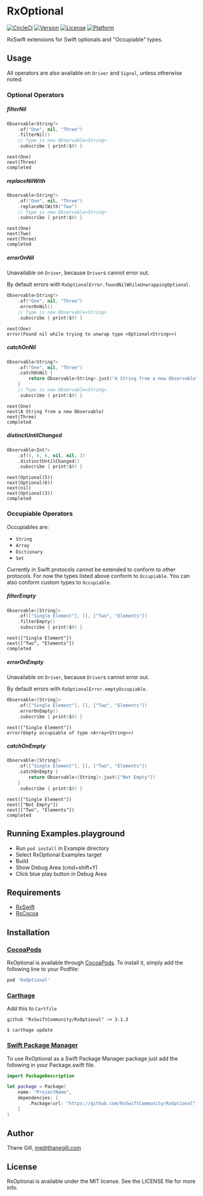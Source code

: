 # RxOptional

[![CircleCI](https://img.shields.io/circleci/project/github/RxSwiftCommunity/RxOptional/master.svg)](https://circleci.com/gh/RxSwiftCommunity/RxOptional/tree/master)
[![Version](https://img.shields.io/cocoapods/v/RxOptional.svg?style=flat)](http://cocoapods.org/pods/RxOptional)
[![License](https://img.shields.io/cocoapods/l/RxOptional.svg?style=flat)](http://cocoapods.org/pods/RxOptional)
[![Platform](https://img.shields.io/cocoapods/p/RxOptional.svg?style=flat)](http://cocoapods.org/pods/RxOptional)

RxSwift extensions for Swift optionals and "Occupiable" types.

## Usage

All operators are also available on `Driver` and `Signal`, unless otherwise noted.

### Optional Operators

##### filterNil

```swift
Observable<String?>
    .of("One", nil, "Three")
    .filterNil()
    // Type is now Observable<String>
    .subscribe { print($0) }
```

```text
next(One)
next(Three)
completed
```

##### replaceNilWith

```swift
Observable<String?>
    .of("One", nil, "Three")
    .replaceNilWith("Two")
    // Type is now Observable<String>
    .subscribe { print($0) }
```

```text
next(One)
next(Two)
next(Three)
completed
```

##### errorOnNil

Unavailable on `Driver`, because `Driver`s cannot error out.

By default errors with `RxOptionalError.foundNilWhileUnwrappingOptional`.

```swift
Observable<String?>
    .of("One", nil, "Three")
    .errorOnNil()
    // Type is now Observable<String>
    .subscribe { print($0) }
```

```text
next(One)
error(Found nil while trying to unwrap type <Optional<String>>)
```

##### catchOnNil

```swift
Observable<String?>
    .of("One", nil, "Three")
    .catchOnNil {
        return Observable<String>.just("A String from a new Observable")
    }
    // Type is now Observable<String>
    .subscribe { print($0) }
```

```text
next(One)
next(A String from a new Observable)
next(Three)
completed
```

##### distinctUntilChanged

```swift
Observable<Int?>
    .of(5, 6, 6, nil, nil, 3)
    .distinctUntilChanged()
    .subscribe { print($0) }
```

```text
next(Optional(5))
next(Optional(6))
next(nil)
next(Optional(3))
completed
```

### Occupiable Operators

Occupiables are:

- `String`
- `Array`
- `Dictionary`
- `Set`

Currently in Swift protocols cannot be extended to conform to other protocols.
For now the types listed above conform to `Occupiable`. You can also conform
custom types to `Occupiable`.

##### filterEmpty

```swift
Observable<[String]>
    .of(["Single Element"], [], ["Two", "Elements"])
    .filterEmpty()
    .subscribe { print($0) }
```

```text
next(["Single Element"])
next(["Two", "Elements"])
completed
```

##### errorOnEmpty

Unavailable on `Driver`, because `Driver`s cannot error out.

By default errors with `RxOptionalError.emptyOccupiable`.

```swift
Observable<[String]>
    .of(["Single Element"], [], ["Two", "Elements"])
    .errorOnEmpty()
    .subscribe { print($0) }
```

```text
next(["Single Element"])
error(Empty occupiable of type <Array<String>>)
```

##### catchOnEmpty

```swift
Observable<[String]>
    .of(["Single Element"], [], ["Two", "Elements"])
    .catchOnEmpty {
        return Observable<[String]>.just(["Not Empty"])
    }
    .subscribe { print($0) }
```

```text
next(["Single Element"])
next(["Not Empty"])
next(["Two", "Elements"])
completed
```

## Running Examples.playground

- Run `pod install` in Example directory
- Select RxOptional Examples target
- Build
- Show Debug Area (cmd+shift+Y)
- Click blue play button in Debug Area

## Requirements

- [RxSwift](https://github.com/ReactiveX/RxSwift)
- [RxCocoa](https://github.com/ReactiveX/RxSwift)

## Installation

### [CocoaPods](https://guides.cocoapods.org/using/using-cocoapods.html)

RxOptional is available through [CocoaPods](http://cocoapods.org). To install
it, simply add the following line to your Podfile:

```ruby
pod 'RxOptional'
```

### [Carthage](https://github.com/Carthage/Carthage)

Add this to `Cartfile`

```
github "RxSwiftCommunity/RxOptional" ~> 3.1.3
```

```
$ carthage update
```

### [Swift Package Manager](https://swift.org/package-manager)

To use RxOptional as a Swift Package Manager package just add the following in your Package.swift file.

```swift
import PackageDescription

let package = Package(
    name: "ProjectName",
    dependencies: [
        .Package(url: "https://github.com/RxSwiftCommunity/RxOptional")
    ]
)
```

## Author

Thane Gill, me@thanegill.com

## License

RxOptional is available under the MIT license. See the LICENSE file for more info.

